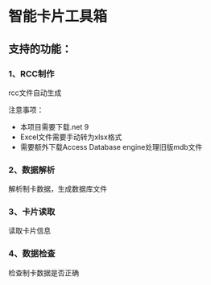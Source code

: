 # 智能卡片工具箱

## 支持的功能：

### 1、RCC制作

rcc文件自动生成

注意事项：

- 本项目需要下载.net 9
- Excel文件需要手动转为xlsx格式
- 需要额外下载Access Database engine处理旧版mdb文件

### 2、数据解析

解析制卡数据，生成数据库文件

### 3、卡片读取

读取卡片信息

### 4、数据检查

检查制卡数据是否正确